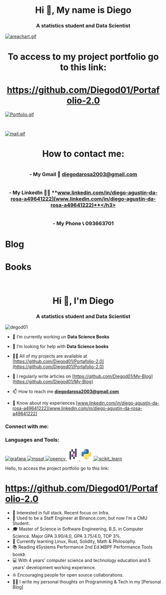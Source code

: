 
   <h1 align="center">Hi 👋, My name is Diego</h1>
   <h3 align="center">A statistics student and Data Scientist</h3>

[![areachart.gif](https://i.postimg.cc/0QX3ZkMF/areachart.gif)](https://postimg.cc/cgYXLNcB) 


# <h1 align="center"> To access to my project portfolio go to this link:</h1>
# <h1 align="center"> https://github.com/Diegod01/Portafolio-2.0</h3>
[![Portfolio.gif](https://i.postimg.cc/FRm9qdXY/Portfolio.gif)](https://postimg.cc/R3s5J0Fm)




⠀⠀⠀⠀⠀⠀⠀
⠀⠀⠀⠀⠀⠀⠀
⠀⠀⠀⠀⠀⠀⠀
⠀⠀⠀⠀⠀⠀⠀



[![mail.gif](https://i.postimg.cc/Gtm3t2Rg/mail.gif)](https://postimg.cc/vgCwSGc5)
# <h1 align="center"> **How to contact me:**</h1>
# <h3 align="center">- My Gmail 📨 **diegodarosa2003@gmail.com**</h3>
# <h3 align="center">- My LinkedIn 👩‍💻 **www.linkedin.com/in/diego-agustín-da-rosa-a49641222](www.linkedin.com/in/diego-agustín-da-rosa-a49641222)**</h3>
# <h3 align="center">- My Phone 📞 **093663701**</h3>



# Blog

# Books


⠀⠀⠀

<h1 align="center">Hi 👋, I'm Diego</h1>
<h3 align="center">A statistics student and Data Scientist</h3>

<p align="left"> <img src="https://komarev.com/ghpvc/?username=degod01&label=Profile%20views&color=0e75b6&style=flat" alt="degod01" /> </p>

- 🌱 I’m currently working un **Data Science Books**

- 🤝 I’m looking for help with **Data Science books**

- 👨‍💻 All of my projects are available at [https://github.com/Diegod01/Portafolio-2.0](https://github.com/Diegod01/Portafolio-2.0)

- 📝 I regularly write articles on [https://github.com/Diegod01/My-Blog](https://github.com/Diegod01/My-Blog)

- 📫 How to reach me **diegodarosa2003@gmail.com**

- 📄 Know about my experiences [www.linkedin.com/in/diego-agustín-da-rosa-a49641222](www.linkedin.com/in/diego-agustín-da-rosa-a49641222)

<h3 align="left">Connect with me:</h3>
<p align="left">
</p>

<h3 align="left">Languages and Tools:</h3>
<p align="left"> <a href="https://grafana.com" target="_blank" rel="noreferrer"> <img src="https://www.vectorlogo.zone/logos/grafana/grafana-icon.svg" alt="grafana" width="40" height="40"/> </a> <a href="https://www.microsoft.com/en-us/sql-server" target="_blank" rel="noreferrer"> <img src="https://www.svgrepo.com/show/303229/microsoft-sql-server-logo.svg" alt="mssql" width="40" height="40"/> </a> <a href="https://opencv.org/" target="_blank" rel="noreferrer"> <img src="https://www.vectorlogo.zone/logos/opencv/opencv-icon.svg" alt="opencv" width="40" height="40"/> </a> <a href="https://pandas.pydata.org/" target="_blank" rel="noreferrer"> <img src="https://raw.githubusercontent.com/devicons/devicon/2ae2a900d2f041da66e950e4d48052658d850630/icons/pandas/pandas-original.svg" alt="pandas" width="40" height="40"/> </a> <a href="https://www.python.org" target="_blank" rel="noreferrer"> <img src="https://raw.githubusercontent.com/devicons/devicon/master/icons/python/python-original.svg" alt="python" width="40" height="40"/> </a> <a href="https://scikit-learn.org/" target="_blank" rel="noreferrer"> <img src="https://upload.wikimedia.org/wikipedia/commons/0/05/Scikit_learn_logo_small.svg" alt="scikit_learn" width="40" height="40"/> </a> </p>


 Hello, to access the project portfolio go to this link:
# https://github.com/Diegod01/Portafolio-2.0


* 🧐   Interested in full stack. Recent focus on Infra.
* 💼   Used to be a Staff Engineer at Binance.com, but now I'm a CMU Student.
* 🎓   Master of Science in Software Engineering, B.S. in Computer Science. Major GPA 3.90/4.0, GPA 3.75/4.0, TOP 3%.
* 🌱   Currently learning Linux, Rust, Solidity, Math & Philosophy.
* 📚   Reading 《Systems Performance 2nd Ed.》《BPF Performance Tools book》.
* 💻   With 4 years' computer science and technology education and 5 years' development working experience.
* ⛵   Encouraging people for open source collaborations.
* ✍🏻   I write my personal thoughts on Programming & Tech in my [Personal Blog]
